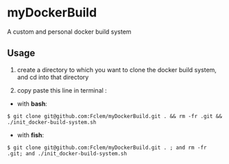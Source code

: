 # myDockerBuild
A custom and personal docker build system

## Usage

1. create a directory to which you want to clone the docker build system, and cd into that directory

2. copy paste this line in terminal :

* with **bash**:
```console
$ git clone git@github.com:Fclem/myDockerBuild.git . && rm -fr .git && ./init_docker-build-system.sh
```

* with **fish**:
```console
$ git clone git@github.com:Fclem/myDockerBuild.git . ; and rm -fr .git; and ./init_docker-build-system.sh
```
